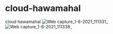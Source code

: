# cloud-hawamahal
cloud hawamahal
![Web capture_1-6-2021_111331_](https://user-images.githubusercontent.com/74392722/128555929-cffe2adf-7755-4296-9227-f3a15ece0a74.jpeg)
![Web capture_1-6-2021_111338_](https://user-images.githubusercontent.com/74392722/128555937-185593d8-c7c0-4921-b5a8-8b454495ec05.jpeg)
